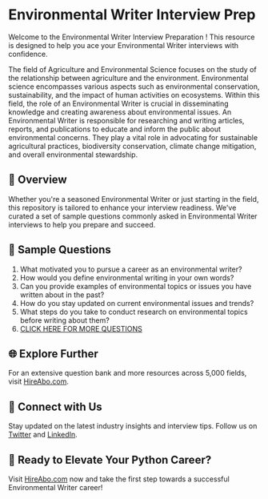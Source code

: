 # Environmental Writer Interview Prep

Welcome to the Environmental Writer Interview Preparation ! This resource is designed to help you ace your Environmental Writer interviews with confidence.

The field of Agriculture and Environmental Science focuses on the study of the relationship between agriculture and the environment. Environmental science encompasses various aspects such as environmental conservation, sustainability, and the impact of human activities on ecosystems. Within this field, the role of an Environmental Writer is crucial in disseminating knowledge and creating awareness about environmental issues. An Environmental Writer is responsible for researching and writing articles, reports, and publications to educate and inform the public about environmental concerns. They play a vital role in advocating for sustainable agricultural practices, biodiversity conservation, climate change mitigation, and overall environmental stewardship.

## 🚀 Overview

Whether you're a seasoned Environmental Writer or just starting in the field, this repository is tailored to enhance your interview readiness. We've curated a set of sample questions commonly asked in Environmental Writer interviews to help you prepare and succeed.

## 📝 Sample Questions

1. What motivated you to pursue a career as an environmental writer?
2. How would you define environmental writing in your own words?
3. Can you provide examples of environmental topics or issues you have written about in the past?
4. How do you stay updated on current environmental issues and trends?
5. What steps do you take to conduct research on environmental topics before writing about them?
6. [CLICK HERE FOR MORE QUESTIONS](https://hireabo.com/job/10_1_46/Environmental%20Writer)

## 🌐 Explore Further

For an extensive question bank and more resources across 5,000 fields, visit [HireAbo.com](https://www.hireabo.com).

## 📱 Connect with Us

Stay updated on the latest industry insights and interview tips. Follow us on [Twitter](https://twitter.com/hireabo) and [LinkedIn](https://www.linkedin.com/in/hire-abo-3609972a8/).

## 🚀 Ready to Elevate Your Python Career?

Visit [HireAbo.com](https://www.hireabo.com) now and take the first step towards a successful Environmental Writer career!